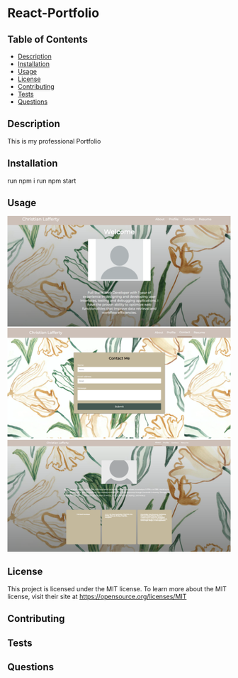 # React-Portfolio
 
 ## Table of Contents
  - [Description](#description)
  - [Installation](#installation)
  - [Usage](#usage)
  - [License](#license)
  - [Contributing](#contributing)
  - [Tests](#tests)
  - [Questions](#questions)
  
  ## Description 
This is my professional Portfolio
  ## Installation
run npm i
run npm start

  ## Usage
![hippo](https://github.com/cnl-95/React-Portfolio/blob/main/src/assets/images/screenshots/Screenshot%202022-07-26%20160633.png?raw=true)
![hippo](https://github.com/cnl-95/React-Portfolio/blob/main/src/assets/images/screenshots/Screenshot%202022-07-26%20160741.png?raw=true)
![hippo](https://github.com/cnl-95/React-Portfolio/blob/main/src/assets/images/screenshots/Screenshot%202022-07-26%20160713.png?raw=true)


  ## License
  This project is licensed under the MIT license.
  To learn more about the MIT license, visit their site at https://opensource.org/licenses/MIT

  ## Contributing


  ## Tests


  ## Questions

